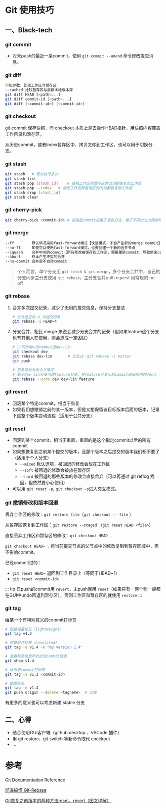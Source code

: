 # Git 使用技巧

## 一、Black-tech

### git commit

- 对未push的最近一条commit，使用 `git commit --amend` 命令修改提交消息。

### git diff

```sh
不加参数，比较工作区与暂存区
--cached 比较暂存区与最新本地版本库
git diff HEAD [<path>...]
git diff commit-id [<path>...]
git diff [<commit-id>] [<commit-id>]
```

### git checkout

git commit 保存快照，而 checkout 本质上是去操作HEAD指针，用快照内容覆盖工作目录和暂存区。

从历史commit，或者Index暂存区中，拷贝文件到工作区，也可以用于切换分支。

### git stash

```sh
git stash	# 可以执行多次
git stash list
git stash pop [stash_id]	# 会把工作区和暂存区的改动都恢复到工作区
git stash pop --index	# 会把工作区和暂存区的改动都恢复到工作区
git stash drop [stash_id]
git stash clear
```

### git cherry-pick

```bash
git cherry-pick <commit-id>	# 将指定commit应用于当前分支，用于不同分支的同步修改
```

### git merge

```sh
--ff		默认情况采用fast-forward模式【快进模式，不会产生新的merge commit】
--no-ff		即使可以使用fast-forward模式，也要创建一个新的合并节点
--squash	合并中间的commit【所有修改被保存到工作区，需要重新commit，导致原来commit的author信息会丢失】
--abort		终止产生冲突的合并
--no-commit	合并后不自动commit
```

> 个人而言，单个分支用 `git fetch & git merge`，多个分支合并中，自己的分支同步主分支使用 `git rebase`，主分支合并pull request 用常规的 no-off

### git rebase

1. 合并多次提交纪录，减少了无用的提交信息，保持分支整洁

   ```sh
   # 合并最近的 4 次提交纪录
   git rebase -i HEAD~4
   ```

2. 分支合并，相比 merge 来说会减少分支合并的记录（但如果feature这个分支也有其他人在使用，则会造成一定困扰）

   ```sh
   # 🌰:同步dev的commit至dev-lin
   git checkout dev
   git rebase dev-lin		# 交互式：git rebase -i master
   git push
   ```

   ```sh
   # 更复杂的分支合并情况
   # 基于dev-lin分支创建feature分支，将feature分支上的commit直接应用在dev上
   git rebase --onto dev dev-lin feature
   ```

   

### git revert

- 回滚某个特定commit，相当于恢复
- 如果我们想撤销之前的某一版本，但是又想保留该目标版本后面的版本，记录下这整个版本变动流程（适用于公共分支）

### git reset

- 回滚到某个commit，相当于重置，重置的是这个指定commit以后的所有commit
- 如果想恢复到之前某个提交的版本，且那个版本之后提交的版本我们都不要了（适用于个人分支）
  - `--mixed` 默认选项，被回退的修改会放在工作区
  - `--soft` 被回退的修改会被放在暂存区
  - `--hard` 被回退的那些版本的修改会直接舍弃（可以再通过 git reflog 找回，但依然要小心使用）
- 可以用 `git reset -p`, `git checkout -p`进入交互模式。

### git 撤销修改和版本回退

丢弃工作区的修改：`git restore file`（`git checkout -- file` ）

从暂存区恢复到工作区：`git restore --staged` （`git reset HEAD <file>`）

直接丢弃工作区和暂存区的修改：`git checkout HEAD .`

`git checkout HEAD~ .` 将当前提交节点的父节点中的修改复制到暂存区域中，但不影响commit。

已经commit过的：

- `git reset HEAD~`  退回到工作目录上（等同于HEAD~1）
- `git reset <commit-id>`

::: tip
已push的commit用 `revert`，未push就用 `reset`（如果只有一两个则一般都在GUI中undo回退到暂存区），否则工作区和暂存区的就使用 `restore`
:::

### git tag

给某一个有特别意义的commit打标签

```sh
# 创建轻量标签（lightweight）
git tag v1.3

# 创建附注标签（annotated）
git tag -a v1.4 -m "my version 1.4"

# 查看标签信息和对应的commit信息
git show v1.4

# 给历史commit打标签
git tag -a v1.2 <commit-id>

# 删除标签
git tag -d v1.4
git push origin --delete <tagname>	# 远端
```

有更多的意义也可以考虑新建 stable 分支



## 二、心得

- 结合使用GUI客户端（github desktop 、VSCode 插件）
- 用 git restore、git switch 等新命令取代 checkout
- ...





# 参考

[Git Documentation Reference](https://git-scm.com/docs)

[彻底搞懂 Git-Rebase](http://jartto.wang/2018/12/11/git-rebase/)

[Git恢复之前版本的两种方法reset、revert（图文详解）](https://blog.csdn.net/yxlshk/article/details/79944535)

